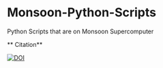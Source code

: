 # Monsoon-Python-Scripts
Python Scripts that are on Monsoon Supercomputer

** Citation**

[![DOI](https://zenodo.org/badge/9043/peterwilletts24/Monsoon-Python-Scripts.svg)](http://dx.doi.org/10.5281/zenodo.13959)
